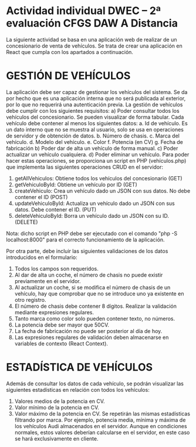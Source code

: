 # Actividad individual DWEC – 2ª evaluación CFGS DAW A Distancia
La siguiente actividad se basa en una aplicación web de realizar de un concesionario de venta de vehículos. Se trata de crear una aplicación en React que cumpla con los apartados a continuación.
# GESTIÓN DE VEHÍCULOS
La aplicación debe ser capaz de gestionar los vehículos del sistema. Se da por hecho que es una aplicación interna que no será publicada al exterior, por lo que no requerirá una autenticación previa. La gestión de vehículos debe cumplir con los siguientes requisitos:
a) Poder consultar todos los vehículos del concesionario. Se pueden visualizar de forma tabular. Cada vehículo debe contener al menos los siguientes datos:
a. Id de vehículo. Es un dato interno que no se muestra al usuario, solo se usa en operaciones de servidor y de obtención de datos.
b. Número de chasis.
c. Marca del vehículo.
d. Modelo del vehículo.
e. Color
f. Potencia (en CV)
g. Fecha de fabricación
b) Poder dar de alta un vehículo de forma manual.
c) Poder actualizar un vehículo cualquiera.
d) Poder eliminar un vehículo.
Para poder hacer estas operaciones, se proporciona un script en PHP (vehículos.php) que implementa las siguientes operaciones CRUD en el servidor:
1. getAllVehiculos: Obtiene todos los vehículos del concesionario (GET)
2. getVehiculoById: Obtiene un vehículo por ID (GET)
3. createVehiculo: Crea un vehículo dado un JSON con sus datos. No debe contener el ID (POST)
4. updateVehiculoById: Actualiza un vehículo dado un JSON con sus datos. Debe contener el ID. (PUT)
5. deleteVehiculoById: Borra un vehículo dado un JSON con su ID. (DELETE)

Nota: dicho script en PHP debe ser ejecutado con el comando "php -S localhost:8000" para el correcto funcionamiento de la aplicación.

Por otra parte, debe incluir las siguientes validaciones de los datos introducidos en el formulario:
1. Todos los campos son requeridos.
2. Al dar de alta un coche, el número de chasis no puede existir previamente en el servidor.
3. Al actualizar un coche, si se modifica el número de chasis de un vehículo, hay que comprobar que no se introduce uno ya existente en otro registro.
4. El número de chasis debe contener 8 dígitos. Realizar la validación mediante expresiones regulares.
5. Tanto marca como color solo pueden contener texto, no números.
6. La potencia debe ser mayor que 50CV.
7. La fecha de fabricación no puede ser posterior al día de hoy.
8. Las expresiones regulares de validación deben almacenarse en variables de contexto (React Context).

# ESTADÍSTICA DE VEHÍCULOS
Además de consultar los datos de cada vehículo, se podrán visualizar las siguientes estadísticas en relación con todos los vehículos:
1. Valores medios de la potencia en CV.
2. Valor mínimo de la potencia en CV.
3. Valor máximo de la potencia en CV.
Se repetirán las mismas estadísticas filtrando por marca. Por ejemplo, potencia media, mínima y máxima de los vehículos Audi almacenados en el servidor.
Aunque en condiciones normales, estos valores deberían calcularse en el servidor, en este caso se hará exclusivamente en cliente.